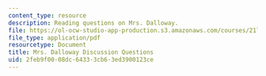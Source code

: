 ```yaml
---
content_type: resource
description: Reading questions on Mrs. Dalloway.
file: https://ol-ocw-studio-app-production.s3.amazonaws.com/courses/21l-701-literary-interpretation-virginia-woolfs-shakespeare-spring-2001/2feb9f0008dc64333cb63ed3900123ce_MIT21L_701S01_mrsd.pdf
file_type: application/pdf
resourcetype: Document
title: Mrs. Dalloway Discussion Questions
uid: 2feb9f00-08dc-6433-3cb6-3ed3900123ce
---
```

